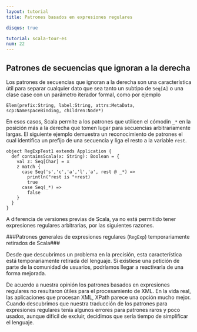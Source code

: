 ```yaml
---
layout: tutorial
title: Patrones basados en expresiones regulares

disqus: true

tutorial: scala-tour-es
num: 22
---
```


## Patrones de secuencias que ignoran a la derecha ##

Los patrones de secuencias que ignoran a la derecha son una característica útil para separar cualquier dato que sea tanto un subtipo de `Seq[A]` o una clase case con un parámetro iterador formal, como por ejemplo

    Elem(prefix:String, label:String, attrs:MetaData, scp:NamespaceBinding, children:Node*)

En esos casos, Scala permite a los patrones que utilicen el cómodin `_*` en la posición más a la derecha que tomen lugar para secuencias arbitrariamente largas. El siguiente ejemplo demuestra un reconocimiento de patrones el cual identifica un prefijo de una secuencia y liga el resto a la variable `rest`.

    object RegExpTest1 extends Application {
      def containsScala(x: String): Boolean = {
        val z: Seq[Char] = x
        z match {
          case Seq('s','c','a','l','a', rest @ _*) =>
            println("rest is "+rest)
            true
          case Seq(_*) =>
            false
        }
      }
    }


A diferencia de versiones previas de Scala, ya no está permitido tener expresiones regulares arbitrarias, por las siguientes razones.

###Patrones generales de expresiones regulares (`RegExp`) temporariamente retirados de Scala###

Desde que descubrimos un problema en la precisión, esta característica está temporariamente retirada del lenguaje. Si existiese una petición de parte de la comunidad de usuarios, podríamos llegar a reactivarla de una forma mejorada.

De acuerdo a nuestra opinión los patrones basados en expresiones regulares no resultaron útiles para el procesamiento de XML. En la vida real, las aplicaciones que procesan XML, XPath parece una opción mucho mejor. Cuando descubrimos que nuestra traducción de los patrones para expresiones regulares tenía algunos errores para patrones raros y poco usados, aunque difícil de excluir, decidimos que sería tiempo de simplificar el lenguaje.
